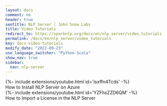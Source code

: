 ```yaml
---
layout: docs
comment: no
header: true
seotitle: NLP Server | John Snow Labs
title: Video Tutorials
redirect_to: https://sparknlp.org/docs/en/nlp_server/video_tutorials
permalink: /docs/en/nlp_server/video_tutorials
key: docs-video-tutorials
modify_date: "2022-09-23"
use_language_switcher: "Python-Scala"
show_nav: true
sidebar:
  nav: nlp-server
---
```


<div class="grid--container container-aside"><div class="grid">

<div class="cell cell--12 cell--lg-6 cell--sm-12"><div class="video-item">{%- include extensions/youtube.html id='isxffn4Tcds' -%}<div class="video-descr">How to Install NLP Server on Azure</div></div></div>

<div class="cell cell--12 cell--lg-6 cell--sm-12"><div class="video-item">{%- include extensions/youtube.html id='YZFhsZZD6QM' -%}<div class="video-descr">How to Import a License in the NLP Server</div></div></div>

</div></div>
